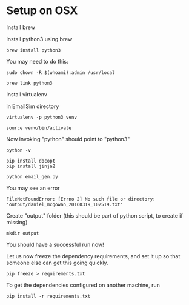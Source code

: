 # Setup on OSX

Install brew

Install python3 using brew

    brew install python3

You may need to do this:

    sudo chown -R $(whoami):admin /usr/local

    brew link python3

Install virtualenv

in EmailSim directory

    virtualenv -p python3 venv

    source venv/bin/activate

Now invoking "python" should point to "python3"

    python -v

    pip install docopt
    pip install jinja2

    python email_gen.py

You may see an error

    FileNotFoundError: [Errno 2] No such file or directory: 'output/daniel_mcgowan_20160319_102519.txt'

Create "output" folder (this should be part of python script, to create if missing)

    mkdir output

You should have a successful run now!

Let us now freeze the dependency requirements, and set it up so that someone else can get this going quickly.

    pip freeze > requirements.txt

To get the dependencies configured on another machine, run

    pip install -r requirements.txt
